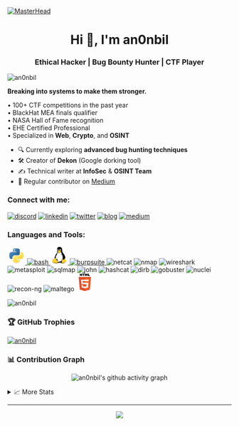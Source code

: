[![MasterHead](https://i.imgur.com/tmFgJVj.jpeg)](https://bugcrowd.com/an0nbil)
<h1 align="center">Hi 👋, I'm an0nbil</h1>
<h3 align="center">Ethical Hacker | Bug Bounty Hunter | CTF Player</h3>

<p align="left"> <img src="https://komarev.com/ghpvc/?username=an0nbil&label=Profile%20views&color=0e75b6&style=flat" alt="an0nbil" /> </p>

**Breaking into systems to make them stronger.**

• 100+ CTF competitions in the past year  
• BlackHat MEA finals qualifier  
• NASA Hall of Fame recognition  
• EHE Certified Professional  
• Specialized in **Web**, **Crypto**, and **OSINT**

- 🔍 Currently exploring **advanced bug hunting techniques**
- 🛠️ Creator of **Dekon** (Google dorking tool)
- ✍️ Technical writer at **InfoSec** & **OSINT Team**
- 📝 Regular contributor on [Medium](https://medium.com/@an0nbil)

<h3 align="left">Connect with me:</h3>
<p align="left">
<a href="https://discordapp.com/users/1275773488354824253" target="blank"><img align="center" src="https://raw.githubusercontent.com/rahuldkjain/github-profile-readme-generator/master/src/images/icons/Social/discord.svg" alt="discord" height="30" width="40" /></a>
<a href="https://www.linkedin.com/in/realbilalsafdar/" target="blank"><img align="center" src="https://raw.githubusercontent.com/rahuldkjain/github-profile-readme-generator/master/src/images/icons/Social/linked-in-alt.svg" alt="linkedin" height="30" width="40" /></a>
<a href="https://twitter.com/an0nbil" target="blank"><img align="center" src="https://raw.githubusercontent.com/rahuldkjain/github-profile-readme-generator/master/src/images/icons/Social/twitter.svg" alt="twitter" height="30" width="40" /></a>
<a href="https://an0nbil.github.io" target="blank"><img align="center" src="https://raw.githubusercontent.com/rahuldkjain/github-profile-readme-generator/master/src/images/icons/Social/rss.svg" alt="blog" height="30" width="40" /></a>
<a href="https://medium.com/@an0nbil" target="blank"><img align="center" src="https://raw.githubusercontent.com/rahuldkjain/github-profile-readme-generator/master/src/images/icons/Social/medium.svg" alt="medium" height="30" width="40" /></a>
</p>

<h3 align="left">Languages and Tools:</h3>
<p align="left"> 
<a href="https://www.python.org" target="_blank" rel="noreferrer"> <img src="https://raw.githubusercontent.com/devicons/devicon/master/icons/python/python-original.svg" alt="python" width="40" height="40"/> </a> 
<a href="https://www.gnu.org/software/bash/" target="_blank" rel="noreferrer"> <img src="https://www.vectorlogo.zone/logos/gnu_bash/gnu_bash-icon.svg" alt="bash" width="40" height="40"/> </a> 
<a href="https://www.linux.org/" target="_blank" rel="noreferrer"> <img src="https://raw.githubusercontent.com/devicons/devicon/master/icons/linux/linux-original.svg" alt="linux" width="40" height="40"/> </a> 
<a href="https://portswigger.net/burp" target="_blank" rel="noreferrer"> <img src="https://www.kali.org/tools/burpsuite/images/burpsuite-logo.svg" alt="burpsuite" width="40" height="40"/> </a>
<img src="https://www.kali.org/tools/netcat/images/netcat-logo.svg" alt="netcat" width="40" height="40"/>
<img src="https://www.kali.org/tools/nmap/images/nmap-logo.svg" alt="nmap" width="40" height="40"/>
<img src="https://www.kali.org/tools/wireshark/images/wireshark-logo.svg" alt="wireshark" width="40" height="40"/>
<img src="https://www.kali.org/tools/metasploit-framework/images/metasploit-framework-logo.svg" alt="metasploit" width="40" height="40"/>
<img src="https://www.kali.org/tools/sqlmap/images/sqlmap-logo.svg" alt="sqlmap" width="40" height="40"/>
<img src="https://www.kali.org/tools/john/images/john-logo.svg" alt="john" width="40" height="40"/>
<img src="https://www.kali.org/tools/hashcat/images/hashcat-logo.svg" alt="hashcat" width="40" height="40"/>
<img src="https://www.kali.org/tools/dirb/images/dirb-logo.svg" alt="dirb" width="40" height="40"/>
<img src="https://www.kali.org/tools/gobuster/images/gobuster-logo.svg" alt="gobuster" width="40" height="40"/>
<img src="https://www.kali.org/tools/nuclei/images/nuclei-logo.svg" alt="nuclei" width="40" height="40"/>
<img src="https://www.kali.org/tools/recon-ng/images/recon-ng-logo.svg" alt="recon-ng" width="40" height="40"/>
<img src="https://www.kali.org/tools/maltego/images/maltego-logo.svg" alt="maltego" width="40" height="40"/>
<a href="https://www.w3.org/html/" target="_blank" rel="noreferrer"> <img src="https://raw.githubusercontent.com/devicons/devicon/master/icons/html5/html5-original-wordmark.svg" alt="html5" width="40" height="40"/> </a>
</p>

<p><img align="center" src="https://github-readme-stats.vercel.app/api?username=an0nbil&show_icons=true&locale=en&theme=dark" alt="an0nbil" /></p>

<h3 align="left">🏆 GitHub Trophies</h3>
<p align="left"> <a href="https://github.com/ryo-ma/github-profile-trophy"><img src="https://github-profile-trophy.vercel.app/?username=an0nbil&theme=onedark" alt="an0nbil" /></a> </p>

<h3 align="left">📊 Contribution Graph</h3>
<p align="center">
  <img src="https://github-readme-activity-graph.vercel.app/graph?username=an0nbil&theme=react-dark&hide_border=true" alt="an0nbil's github activity graph" />
</p>

<details>
<summary>📈 More Stats</summary>
<br>
<p align="left">
  <img src="https://github-readme-stats.vercel.app/api/top-langs?username=an0nbil&show_icons=true&locale=en&layout=compact&theme=dark" alt="an0nbil" />
</p>
</details>

---
<p align="center">
  <img src="https://readme-typing-svg.herokuapp.com/?lines=Ethical+Hacker;Bug+Bounty+Hunter;CTF+Player;OSINT+Specialist;&center=true&width=380&height=45">
</p>

